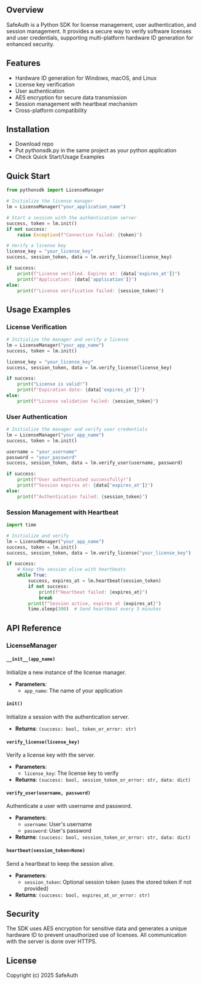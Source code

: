 ## Overview

SafeAuth is a Python SDK for license management, user authentication, and session management. It provides a secure way to verify software licenses and user credentials, supporting multi-platform hardware ID generation for enhanced security.

## Features

- Hardware ID generation for Windows, macOS, and Linux
- License key verification
- User authentication
- AES encryption for secure data transmission
- Session management with heartbeat mechanism
- Cross-platform compatibility

## Installation

- Download repo
- Put pythonsdk.py in the same project as your python application
- Check Quick Start/Usage Examples

## Quick Start

```python
from pythonsdk import LicenseManager

# Initialize the license manager
lm = LicenseManager("your_application_name")

# Start a session with the authentication server
success, token = lm.init()
if not success:
    raise Exception(f"Connection failed: {token}")

# Verify a license key
license_key = "your_license_key"
success, session_token, data = lm.verify_license(license_key)

if success:
    print(f"License verified. Expires at: {data['expires_at']}")
    print(f"Application: {data['application']}")
else:
    print(f"License verification failed: {session_token}")
```

## Usage Examples

### License Verification

```python
# Initialize the manager and verify a license
lm = LicenseManager("your_app_name")
success, token = lm.init()

license_key = "your_license_key"
success, session_token, data = lm.verify_license(license_key)

if success:
    print("License is valid!")
    print(f"Expiration date: {data['expires_at']}")
else:
    print(f"License validation failed: {session_token}")
```

### User Authentication

```python
# Initialize the manager and verify user credentials
lm = LicenseManager("your_app_name")
success, token = lm.init()

username = "your_username"
password = "your_password"
success, session_token, data = lm.verify_user(username, password)

if success:
    print(f"User authenticated successfully!")
    print(f"Session expires at: {data['expires_at']}")
else:
    print(f"Authentication failed: {session_token}")
```

### Session Management with Heartbeat

```python
import time

# Initialize and verify
lm = LicenseManager("your_app_name")
success, token = lm.init()
success, session_token, data = lm.verify_license("your_license_key")

if success:
    # Keep the session alive with heartbeats
    while True:
        success, expires_at = lm.heartbeat(session_token)
        if not success:
            print(f"Heartbeat failed: {expires_at}")
            break
        print(f"Session active, expires at {expires_at}")
        time.sleep(300)  # Send heartbeat every 5 minutes
```

## API Reference

### LicenseManager

#### `__init__(app_name)`

Initialize a new instance of the license manager.

- **Parameters**:
  - `app_name`: The name of your application

#### `init()`

Initialize a session with the authentication server.

- **Returns**: `(success: bool, token_or_error: str)`

#### `verify_license(license_key)`

Verify a license key with the server.

- **Parameters**:
  - `license_key`: The license key to verify
- **Returns**: `(success: bool, session_token_or_error: str, data: dict)`

#### `verify_user(username, password)`

Authenticate a user with username and password.

- **Parameters**:
  - `username`: User's username
  - `password`: User's password
- **Returns**: `(success: bool, session_token_or_error: str, data: dict)`

#### `heartbeat(session_token=None)`

Send a heartbeat to keep the session alive.

- **Parameters**:
  - `session_token`: Optional session token (uses the stored token if not provided)
- **Returns**: `(success: bool, expires_at_or_error: str)`

## Security

The SDK uses AES encryption for sensitive data and generates a unique hardware ID to prevent unauthorized use of licenses. All communication with the server is done over HTTPS.

## License

Copyright (c) 2025 SafeAuth